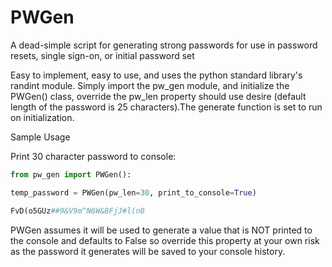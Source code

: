 # PWGen
A dead-simple script for generating strong passwords for use in password resets, single sign-on, or initial password set

Easy to implement, easy to use, and uses the python standard library's randint module. Simply import the pw_gen module, and 
initialize the PWGen() class, override the pw_len property should use desire (default length of the password is 25 characters).The generate function is set to run on initialization.

Sample Usage

Print 30 character password to console:

```python
from pw_gen import PWGen():

temp_password = PWGen(pw_len=30, print_to_console=True)

FvD(o5GUz##9&V9m^N6W&8FjJ#l(n0
```
PWGen assumes it will be used to generate a value that is NOT printed to the console and defaults to False so override this property at your own risk as the password it generates will be saved to your console history.
